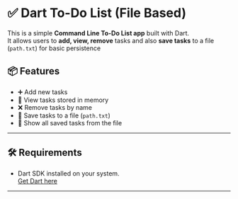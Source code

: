 # ✅ Dart To-Do List (File Based)

This is a simple **Command Line To-Do List app** built with Dart.  
It allows users to **add, view, remove** tasks and also **save tasks** to a file (`path.txt`) for basic persistence


## 📦 Features

- ➕ Add new tasks
- 👀 View tasks stored in memory
- ❌ Remove tasks by name
- 💾 Save tasks to a file (`path.txt`)
- 📂 Show all saved tasks from the file

---

## 🛠 Requirements

- Dart SDK installed on your system.  
  [Get Dart here](https://dart.dev/get-dart)

---
